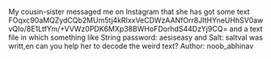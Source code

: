 My cousin-sister messaged me on Instagram that she has got some text FOqxc90aMQZydCQb2MUm5tj4kRIxxVeCDWzAANfOrr8JItHYneUHhSV0awvQIo/8E1LtfYm/+VVWz0PDK6MXp38BWHoFDorhdS44DzYj9CQ= and a text file in which something like String password: aesiseasy and Salt: saltval was writt,en can you help her to decode the weird text? Author: noob_abhinav

